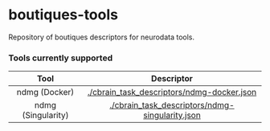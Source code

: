 # boutiques-tools

Repository of boutiques descriptors for neurodata tools.

### Tools currently supported

| Tool | Descriptor |
|:----: | :------:  |
| ndmg (Docker) | [./cbrain_task_descriptors/ndmg-docker.json](./cbrain_task_descriptors/ndmg-docker.json) |
| ndmg (Singularity) | [./cbrain_task_descriptors/ndmg-singularity.json](./cbrain_task_descriptors/ndmg-singularity.json) |
